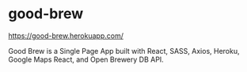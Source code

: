 # good-brew

https://good-brew.herokuapp.com/

Good Brew is a Single Page App built with React, SASS, Axios, Heroku, Google Maps React, and Open Brewery DB API.
